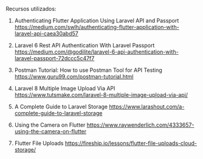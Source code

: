 Recursos utilizados:

1. Authenticating Flutter Application Using Laravel API and Passport
https://medium.com/swlh/authenticating-flutter-application-with-laravel-api-caea30abd57

2. Laravel 6 Rest API Authentication With Laravel Passport
https://medium.com/@godilite/laravel-6-api-authentication-with-laravel-passport-72dccc5c47f7

3. Postman Tutorial: How to use Postman Tool for API Testing
https://www.guru99.com/postman-tutorial.html

4. Laravel 8 Multiple Image Upload Via API
https://www.tutsmake.com/laravel-8-multiple-image-upload-via-api/

5. A Complete Guide to Laravel Storage
https://www.larashout.com/a-complete-guide-to-laravel-storage

6. Using the Camera on Flutter
https://www.raywenderlich.com/4333657-using-the-camera-on-flutter

7. Flutter File Uploads
https://fireship.io/lessons/flutter-file-uploads-cloud-storage/
